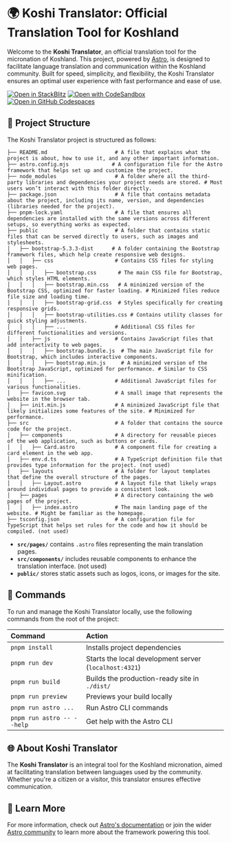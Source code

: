 

# 🌍 Koshi Translator: Official Translation Tool for Koshland

Welcome to the **Koshi Translator**, an official translation tool for the micronation of Koshland. This project, powered by [Astro](https://astro.build), is designed to facilitate language translation and communication within the Koshland community. Built for speed, simplicity, and flexibility, the Koshi Translator ensures an optimal user experience with fast performance and ease of use.

[![Open in StackBlitz](https://developer.stackblitz.com/img/open_in_stackblitz.svg)](https://stackblitz.com/github/linuxfandudeguy/koshland-translator)
[![Open with CodeSandbox](https://assets.codesandbox.io/github/button-edit-lime.svg)](https://codesandbox.io/p/sandbox/github/linuxfandudeguy/koshland-translator)
[![Open in GitHub Codespaces](https://github.com/codespaces/badge.svg)](https://codespaces.new/linuxfandudeguy/koshland-translator)

## 🚀 Project Structure

The Koshi Translator project is structured as follows:

```text
├── README.md                      # A file that explains what the project is about, how to use it, and any other important information.
├── astro.config.mjs              # A configuration file for the Astro framework that helps set up and customize the project. 
├── node_modules                   # A folder where all the third-party libraries and dependencies your project needs are stored. # Most users won’t interact with this folder directly.
├── package.json                   # A file that contains metadata about the project, including its name, version, and dependencies (libraries needed for the project). 
├── pnpm-lock.yaml                 # A file that ensures all dependencies are installed with the same versions across different setups, so everything works as expected. 
├── public                         # A folder that contains static files that can be served directly to users, such as images and stylesheets.
│   ├── bootstrap-5.3.3-dist      # A folder containing the Bootstrap framework files, which help create responsive web designs.
│   │   ├── css                    # Contains CSS files for styling web pages.
│   │   │   ├── bootstrap.css       # The main CSS file for Bootstrap, which styles HTML elements.
│   │   │   ├── bootstrap.min.css   # A minimized version of the Bootstrap CSS, optimized for faster loading. # Minimized files reduce file size and loading time.
│   │   │   ├── bootstrap-grid.css  # Styles specifically for creating responsive grids.
│   │   │   ├── bootstrap-utilities.css # Contains utility classes for quick styling adjustments.
│   │   │   ├── ...                # Additional CSS files for different functionalities and versions.
│   │   ├── js                     # Contains JavaScript files that add interactivity to web pages.
│   │   │   ├── bootstrap.bundle.js  # The main JavaScript file for Bootstrap, which includes interactive components.
│   │   │   ├── bootstrap.min.js     # A minimized version of the Bootstrap JavaScript, optimized for performance. # Similar to CSS minification.
│   │   │   ├── ...                # Additional JavaScript files for various functionalities.
│   ├── favicon.svg                # A small image that represents the website in the browser tab.
│   ├── init.min.js                # A minimized JavaScript file that likely initializes some features of the site. # Minimized for performance.
├── src                            # A folder that contains the source code for the project.
│   ├── components                 # A directory for reusable pieces of the web application, such as buttons or cards.
│   │   ├── Card.astro             # A component file for creating a card element in the web app.
│   ├── env.d.ts                   # A TypeScript definition file that provides type information for the project. (not used)
│   ├── layouts                    # A folder for layout templates that define the overall structure of the pages.
│   │   ├── Layout.astro           # A layout file that likely wraps around individual pages to provide a consistent look. 
│   ├── pages                      # A directory containing the web pages of the project.
│   │   ├── index.astro            # The main landing page of the website. # Might be familiar as the homepage.
├── tsconfig.json                  # A configuration file for TypeScript that helps set rules for the code and how it should be compiled. (not used)
```

- **`src/pages/`** contains `.astro` files representing the main translation pages.
- **`src/components/`** includes reusable components to enhance the translation interface. (not used)
- **`public/`** stores static assets such as logos, icons, or images for the site.

## 🧞 Commands

To run and manage the Koshi Translator locally, use the following commands from the root of the project:

| Command                   | Action                                           |
| :------------------------ | :----------------------------------------------- |
| `pnpm install`             | Installs project dependencies                    |
| `pnpm run dev`             | Starts the local development server (`localhost:4321`) |
| `pnpm run build`           | Builds the production-ready site in `./dist/`    |
| `pnpm run preview`         | Previews your build locally                      |
| `pnpm run astro ...`       | Run Astro CLI commands                           |
| `pnpm run astro -- --help` | Get help with the Astro CLI                      |

## 🌐 About Koshi Translator

The **Koshi Translator** is an integral tool for the Koshland micronation, aimed at facilitating translation between languages used by the community. Whether you're a citizen or a visitor, this translator ensures effective communication.

## 👀 Learn More

For more information, check out [Astro's documentation](https://docs.astro.build) or join the wider [Astro community](https://astro.build/chat) to learn more about the framework powering this tool.
